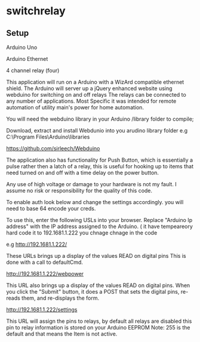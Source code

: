 switchrelay
===========
 
Setup
-------------
Arduino Uno

Arduino Ethernet

4 channel relay (four)

This application will run on a Arduino with a WizArd compatible ethernet shield.
The Arduino will server up a jQuery enhanced website using webduino for switching on and off relays
The relays can be connected to any number of applications. Most Specific it was intended
for remote automation of utility main's power for home automation.
  
You will need the webduino library in your Arduino /library folder to compile;

Download, extract and install Webdunio into you arudino library folder e.g C:\Program Files\Arduino\libraries

https://github.com/sirleech/Webduino
 
The application also has functionality for Push Button, which is essentially a pulse rather
then a latch of a relay, this is useful for hooking up to items that need turned on and off
with a time delay on the power button.
  
Any use of high voltage or damage to your hardware is not my fault. I assume no risk or responsibility for the quality of this code.
  
To enable auth look below and change the settings accordingly. you will need to base 64 encode your creds.
  

To use this, enter the following USLs into your browser.
Replace "Arduino Ip address" with the IP address assigned to the Arduino. ( it have tempeareory hard code it to 192.1681.1.222 you chnage chnage in the code 
 
e.g http://192.1681.1.222/
 
These URLs brings up a display of the values READ on digital pins
This is done with a call to defaultCmd.
 
http://192.1681.1.222/webpower
 
This URL also brings up a display of the values READ on digital pins. When you click the "Submit" button, it does a POST that sets the digital pins, re-reads them, and re-displays the form.
 
http://192.1681.1.222/settings
 
This URL will assign the pins to relays, by default all relays are disabled
this pin to relay information is stored on your Arduino EEPROM
Note: 255 is the default and that means the Item is not active.



